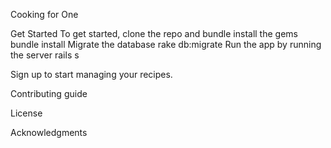 Cooking for One

Get Started 
    To get started, clone the repo and bundle install the gems
        bundle install
    Migrate the database
        rake db:migrate
    Run the app by running the server
        rails s

Sign up to start managing your recipes. 

Contributing guide

License

Acknowledgments



